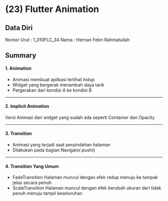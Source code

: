 # (23)  Flutter Animation
## Data Diri

Nomor Urut : 1_010FLC_34
Nama : Hernan Febri Rahmatullah

## Summary
#### 1. Animation
- Animasi membuat aplikasi terlihat hidup
- Widget yang bergerak menambah daya tarik
- Pergerakan dari kondisi A ke kondisi B

***

#### 2. Implicit Animation
Versi Animasi dari widget yang sudah ada seperti Container dan Opacity

***

#### 3. Transition
- Animasi yang terjadi saat perpindahan halaman
- Dilakukan pada bagian Navigator.push()

***

#### 4. Transition Yang Umum
- FadeTransition
    Halaman muncul dengan efek redup menuju ke tampak jelas secara penuh
- ScaleTransition
    Halaman muncul dengan efek berubah ukuran dari tidak penuh menuju tampil keseluruhan
